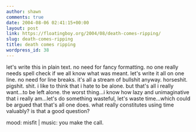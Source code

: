 ```yaml
---
author: shawn
comments: true
date: 2004-08-06 02:41:15+00:00
layout: post
link: https://floatingboy.org/2004/08/death-comes-ripping/
slug: death-comes-ripping
title: death comes ripping
wordpress_id: 38
---
```


let's write this in plain text. no need for fancy formatting. no one really needs spell check if we all know what was meant. let's write it all on one line. no need for line breaks. it's all a stream of bullshit anyway. horseshit. pigshit. shit. i like to think that i hate to be alone. but that's all i really want...to be left alone. the worst thing...i know how lazy and unimaginative that i really am...let's do something wasteful, let's waste time...which could be argued that that's all one does. what really constitutes using time valuably? is that a good question?

mood: misfit | music: you make the call.
